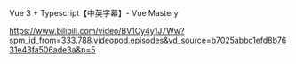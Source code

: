 Vue 3 + Typescript【中英字幕】- Vue Mastery

https://www.bilibili.com/video/BV1Cy4y1J7Ww?spm_id_from=333.788.videopod.episodes&vd_source=b7025abbc1efd8b7631e43fa506ade3a&p=5


